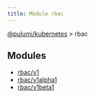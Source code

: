 ```yaml
---
title: Module rbac
---
```


<a href="../index.html">@pulumi/kubernetes</a> &gt; rbac


<h2 class="pdoc-module-header">Modules</h2>

* <a href="v1">rbac/v1</a>
* <a href="v1alpha1">rbac/v1alpha1</a>
* <a href="v1beta1">rbac/v1beta1</a>

